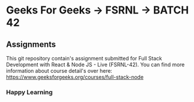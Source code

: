 # Geeks For Geeks -> FSRNL -> BATCH 42

## Assignments

This git repository contain's assignment submitted for Full Stack Development with React & Node JS - Live (FSRNL-42).
You can find more information about course detail's over here: https://www.geeksforgeeks.org/courses/full-stack-node

### Happy Learning
